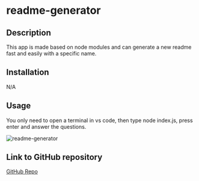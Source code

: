 
# readme-generator

## Description

This app is made based on node modules and can generate a new readme fast and easily with a specific name.


## Installation

N/A

## Usage

You only need to open a terminal in vs code, then type node index.js, press enter and answer the questions.

![readme-generator](https://github.com/AshivaA/readme-generator/assets/136107176/f6ea911c-f7a5-4532-9fba-0b1636e0a097)


## Link to GitHub repository
[GitHub Repo](https://github.com/AshivaA/readme-generator.git)





